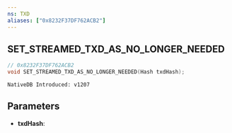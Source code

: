 ```yaml
---
ns: TXD
aliases: ["0x8232F37DF762ACB2"]
---
```

## SET_STREAMED_TXD_AS_NO_LONGER_NEEDED

```c
// 0x8232F37DF762ACB2
void SET_STREAMED_TXD_AS_NO_LONGER_NEEDED(Hash txdHash);
```

```
NativeDB Introduced: v1207
```

## Parameters
* **txdHash**:

